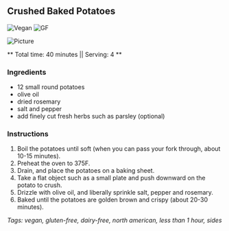 ## Crushed Baked Potatoes

![Vegan](https://img.shields.io/badge/-Vegan-brightgreen.svg)
![GF](https://img.shields.io/badge/-Gluten--free-yellow.svg)

![Picture](../img/.jpg)

** Total time: 40 minutes || Serving: 4 **

### Ingredients

- 12 small round potatoes
- olive oil
- dried rosemary
- salt and pepper
- add finely cut fresh herbs such as parsley (optional)

### Instructions

1. Boil the potatoes until soft (when you can pass your fork through, about 10-15 minutes).
2. Preheat the oven to 375F.
3. Drain, and place the potatoes on a baking sheet. 
3. Take a flat object such as a small plate and push downward on the potato to crush. 
4. Drizzle with olive oil, and liberally sprinkle salt, pepper and rosemary. 
5. Baked until the potatoes are golden brown and crispy (about 20-30 minutes). 

_Tags: vegan, gluten-free, dairy-free, north american, less than 1 hour, sides_